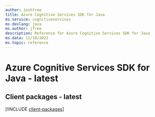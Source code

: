 ```yaml
---
author: joshfree
title: Azure Cognitive Services SDK for Java
ms.service: cognitiveservices
ms.devlang: java
ms.author: jfree
description: Reference for Azure Cognitive Services SDK for Java
ms.data: 11/10/2022
ms.topic: reference
---
```

# Azure Cognitive Services SDK for Java - latest

## Client packages - latest
[!INCLUDE [client-packages](cognitive-services-client-index.md)]